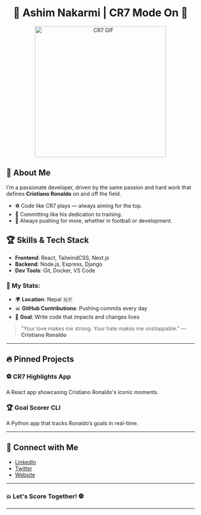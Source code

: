 <!-- GitHub Profile: CR7 Themed by Ashim Nakarmi -->

<h1 align="center">💪 Ashim Nakarmi | CR7 Mode On 🐐</h1>
<p align="center">
  <img src="https://media.giphy.com/media/xUOxf4sF5fWAZ1cKek/giphy.gif" alt="CR7 GIF" width="350"/>
</p>

## 👑 About Me
I'm a passionate developer, driven by the same passion and hard work that defines **Cristiano Ronaldo** on and off the field. 

- ⚽ Code like CR7 plays — always aiming for the top.
- 🚀 Committing like his dedication to training.
- 🎯 Always pushing for more, whether in football or development.

## 🏆 Skills & Tech Stack
- **Frontend**: React, TailwindCSS, Next.js
- **Backend**: Node.js, Express, Django
- **Dev Tools**: Git, Docker, VS Code

### 🏅 My Stats:
- 🌍 **Location**: Nepal 🇳🇵
- 📊 **GitHub Contributions**: Pushing commits every day
- 🎯 **Goal**: Write code that impacts and changes lives

> "Your love makes me strong. Your hate makes me unstoppable." — **Cristiano Ronaldo**

---

## 🔥 Pinned Projects

### ⚽ CR7 Highlights App
A React app showcasing Cristiano Ronaldo's iconic moments.

### 🏆 Goal Scorer CLI
A Python app that tracks Ronaldo’s goals in real-time.

---

## 🔗 Connect with Me
- [LinkedIn](https://www.linkedin.com/in/ashimnakarmi)
- [Twitter](https://twitter.com/ashimnakarmi)
- [Website](https://www.your-website.com)

---

### 💥 Let's Score Together! ⚽

---

